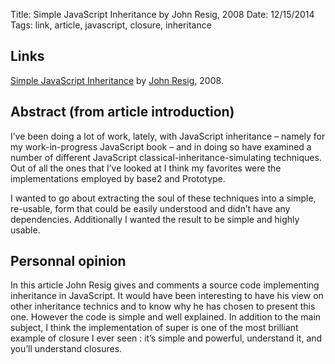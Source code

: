 Title: Simple JavaScript Inheritance by John Resig, 2008
Date: 12/15/2014
Tags: link, article, javascript, closure, inheritance

## Links

[Simple JavaScript Inheritance](http://ejohn.org/blog/simple-javascript-inheritance/) by [John Resig](http://ejohn.org/), 2008.

## Abstract (from article introduction)

I’ve been doing a lot of work, lately, with JavaScript inheritance – namely for my work-in-progress JavaScript book – and in doing so have examined a number of different JavaScript classical-inheritance-simulating techniques. Out of all the ones that I’ve looked at I think my favorites were the implementations employed by base2 and Prototype.

I wanted to go about extracting the soul of these techniques into a simple, re-usable, form that could be easily understood and didn’t have any dependencies. Additionally I wanted the result to be simple and highly usable.

## Personnal opinion

In this article John Resig gives and comments a source code implementing inheritance in JavaScript. It would have been interesting to have his view on other inheritance technics and to know why he has chosen to present this one. However the code is simple and well explained. In addition to the main subject, I think the implementation of super is one of the most brilliant example of closure I ever seen : it’s simple and powerful, understand it, and you’ll understand closures.
